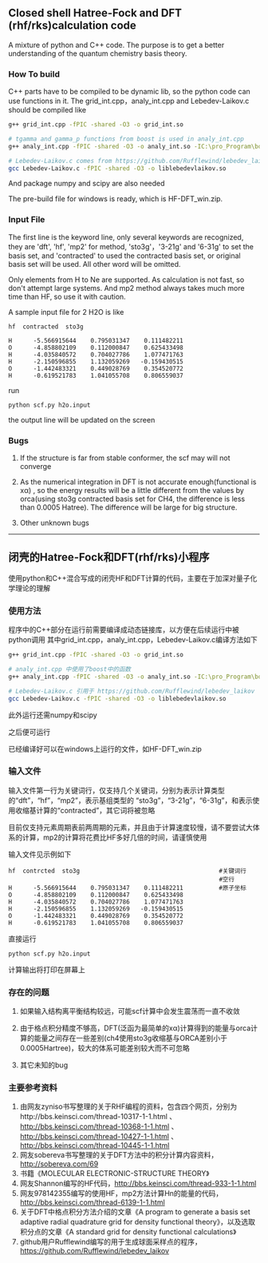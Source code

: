 
## Closed shell Hatree-Fock and DFT (rhf/rks)calculation code

A mixture of python and C++ code. The purpose is to get a better understanding of the quantum chemistry basis theory. 

### How To build

C++ parts have to be compiled to be dynamic lib, so the python code can use functions in it. The grid_int.cpp，analy_int.cpp and Lebedev-Laikov.c should be compiled like

```bash
g++ grid_int.cpp -fPIC -shared -O3 -o grid_int.so

# tgamma and gamma_p functions from boost is used in analy_int.cpp
g++ analy_int.cpp -fPIC -shared -O3 -o analy_int.so -IC:\pro_Program\boost_1_64_0 

# Lebedev-Laikov.c comes from https://github.com/Rufflewind/lebedev_laikov
gcc Lebedev-Laikov.c -fPIC -shared -O3 -o liblebedevlaikov.so 
```

And package numpy and scipy  are also needed

The pre-build file for windows is ready, which is HF-DFT_win.zip.

### Input File

The first line is the keyword line, only several keywords are recognized, they are 'dft', 'hf', 'mp2' for method, 'sto3g'，'3-21g' and '6-31g' to set the basis set, and 'contracted' to used the contracted basis set, or original basis set will be used. All other word will be omitted.

Only elements from H to Ne are supported. As calculation is not fast, so don't attempt large systems. And mp2 method always takes much more time than HF, so use it with caution.

A sample input file for 2 H2O is like 

```
hf  contracted  sto3g                                       
                                                           
H      -5.566915644    0.795031347    0.111482211          
O      -4.858802109    0.112000847    0.625433498 
H      -4.035840572    0.704027786    1.077471763 
H      -2.150596855    1.132059269   -0.159430515 
O      -1.442483321    0.449028769    0.354520772 
H      -0.619521783    1.041055708    0.806559037 
```

run 

```
python scf.py h2o.input
```

the output line will be updated on the screen



### Bugs


1. If the structure is far from stable conformer, the scf may will not converge

2. As the numerical integration in DFT is not accurate enough(functional is xα) , so the energy results will be a little different from the values by orca(using sto3g contracted basis set for CH4, the difference is less than 0.0005 Hatree). The difference will be large for big structure.

3. Other unknown bugs


---------------------------------------------------------------------


## 闭壳的Hatree-Fock和DFT(rhf/rks)小程序

使用python和C++混合写成的闭壳HF和DFT计算的代码，主要在于加深对量子化学理论的理解

### 使用方法


程序中的C++部分在运行前需要编译成动态链接库，以方便在后续运行中被python调用
其中grid_int.cpp，analy_int.cpp，Lebedev-Laikov.c编译方法如下


```bash
g++ grid_int.cpp -fPIC -shared -O3 -o grid_int.so

# analy_int.cpp 中使用了boost中的函数
g++ analy_int.cpp -fPIC -shared -O3 -o analy_int.so -IC:\pro_Program\boost_1_64_0 

# Lebedev-Laikov.c 引用于 https://github.com/Rufflewind/lebedev_laikov
gcc Lebedev-Laikov.c -fPIC -shared -O3 -o liblebedevlaikov.so 
```

此外运行还需numpy和scipy


之后便可运行

已经编译好可以在windows上运行的文件，如HF-DFT_win.zip




### 输入文件 


输入文件第一行为关键词行，仅支持几个关键词，分别为表示计算类型的“dft”，“hf”，“mp2”，表示基组类型的 “sto3g”，“3-21g”，“6-31g”，和表示使用收缩基计算的“contracted”，其它词将被忽略

目前仅支持元素周期表前两周期的元素，并且由于计算速度较慢，请不要尝试大体系的计算，mp2的计算将花费比HF多好几倍的时间，请谨慎使用


输入文件见示例如下

```
hf  contrcted  sto3g                                       #关键词行
                                                           #空行
H      -5.566915644    0.795031347    0.111482211          #原子坐标
O      -4.858802109    0.112000847    0.625433498 
H      -4.035840572    0.704027786    1.077471763 
H      -2.150596855    1.132059269   -0.159430515 
O      -1.442483321    0.449028769    0.354520772 
H      -0.619521783    1.041055708    0.806559037 
```

直接运行

```
python scf.py h2o.input
```

计算输出将打印在屏幕上




### 存在的问题


1. 如果输入结构离平衡结构较远，可能scf计算中会发生震荡而一直不收敛

2. 由于格点积分精度不够高，DFT(泛函为最简单的xα)计算得到的能量与orca计算的能量之间存在一些差别(ch4使用sto3g收缩基与ORCA差别小于0.0005Hartree)，较大的体系可能差别较大而不可忽略

3. 其它未知的bug


### 主要参考资料


1. 由网友zyniso书写整理的关于RHF编程的资料，包含四个网页，分别为http://bbs.keinsci.com/thread-10317-1-1.html 、 http://bbs.keinsci.com/thread-10368-1-1.html 、 http://bbs.keinsci.com/thread-10427-1-1.html 、 http://bbs.keinsci.com/thread-10445-1-1.html
2. 网友sobereva书写整理的关于DFT方法中的积分计算内容资料，http://sobereva.com/69
3. 书籍《MOLECULAR ELECTRONIC-STRUCTURE THEORY》
4. 网友Shannon编写的HF代码，http://bbs.keinsci.com/thread-933-1-1.html
5. 网友978142355编写的使用HF，mp2方法计算Hn的能量的代码，http://bbs.keinsci.com/thread-6139-1-1.html
6. 关于DFT中格点积分方法介绍的文章《A program to generate a basis set adaptive radial quadrature grid for density functional theory》，以及选取积分点的文章《A standard grid for density functional calculations》
7. github用户Rufflewind编写的用于生成球面采样点的程序，https://github.com/Rufflewind/lebedev_laikov
